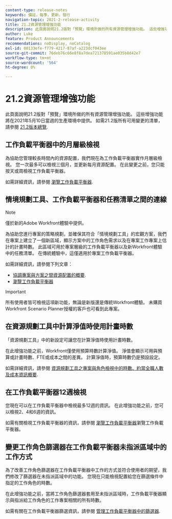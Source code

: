 ```yaml
---
content-type: release-notes
keywords: 備註，每季，更新，發行
navigation-topic: 2021-2-release-activity
title: 21.2資源管理增強功能
description: 此頁面說明21.2版對「預覽」環境所做的所有資源管理增強功能。 這些增強功能將在2021年5月10日當週的生產環境中提供。 如需21.2版所有可用變更的清單，請參閱21.2版總覽。
author: Luke
feature: Product Announcements
recommendations: noDisplay, noCatalog
exl-id: 00133efe-f779-4217-87af-a223dcf043ee
source-git-commit: 76deb76c66e8f8a7dea721378591ae035b8d42e7
workflow-type: tm+mt
source-wordcount: '564'
ht-degree: 0%

---
```


# 21.2資源管理增強功能

此頁面說明21.2版對「預覽」環境所做的所有資源管理增強功能。 這些增強功能將在2021年5月10日當週的生產環境中提供。 如需21.2版所有可用變更的清單，請參閱 [21.2版本總覽](../../../product-announcements/product-releases/21.2-release-activity/21-2-release-overview.md).

## 工作負載平衡器中的月層級檢視

為協助您管理較長時間內的資源配置，我們現在為工作負載平衡器實作月層級檢視。 您一次最多可以檢視三個月，並更新每月資源配置。 在此變更之前，您只能按天或周檢視工作負載平衡器。

如需詳細資訊，請參閱 [瀏覽工作負載平衡器](../../../resource-mgmt/workload-balancer/navigate-the-workload-balancer.md).

## 情境規劃工具、工作負載平衡器和任務清單之間的連線

>[!NOTE]
>
>僅於新的Adobe Workfront體驗中提供。

為協助您進行專案的策略規劃，並確保其符合「情境規劃工具」的宏觀方案，我們在專案上建立了一個新區域，顯示方案中的工作角色需求以及在專案工作專案上估計的計畫時數。 此區域可用於專案層級的工作負載平衡器以及新Workfront體驗中的任務清單。 在傳統體驗中，這僅適用於專案工作負載平衡器。

如需詳細資訊，請參閱下列文章：

* [協調專案與方案之間資源配置的概要](../../../scenario-planner/overview-reconcile-allocations-between-projects-initiatives.md).
* [瀏覽工作負載平衡器](../../../resource-mgmt/workload-balancer/navigate-the-workload-balancer.md)

>[!IMPORTANT]
>
>所有使用者皆可檢視這項新功能，無論是新版還是傳統Workfront體驗。 未購買Workfront Scenario Planner授權的客戶也可看到此專案。

## 在資源規劃工具中計算淨值時使用計畫時數

「資源規劃工具」中的新設定可讓您在計算淨值時使用計畫時數。

在此增強功能之前，Workfront僅使用預算時數計算淨值。 淨值會顯示可用與預算或計畫時數、FTE或成本之間的差異。 計算淨值時，預算時數仍是預設設定。

如需詳細資訊，請參閱 [資源規劃工具之專案與角色檢視中的時數、約當全職人數及成本資訊概要](../../../resource-mgmt/resource-planning/overview-of-planner-hour-fte-cost-information-in-role-project-views.md).

## 在工作負載平衡器12週檢視

您現在可以在工作負載平衡器中檢視最多12週的資訊。 在此增強功能之前，您可以檢視2、4和6週的資訊。

如需有關檢視工作負載平衡器的資訊，請參閱 [瀏覽工作負載平衡器](../../../resource-mgmt/workload-balancer/navigate-the-workload-balancer.md)瀏覽工作負載平衡器。

## 變更工作角色篩選器在工作負載平衡器未指派區域中的工作方式

為了改善工作角色篩選器在工作負載平衡器中工作的方式並符合使用者的期望，我們修改了篩選器在未指派區域中的功能。 您現在只能檢視配置給您在篩選條件中指定的工作角色的時數。

在此增強功能之前，當將工作角色篩選器套用至未指派區域時，工作負載平衡器顯示與指派給工作角色的工作專案相關的所有時數。

如需有關在工作負載平衡器篩選資訊，請參閱 [管理工作負載平衡器中的篩選器](../../../resource-mgmt/workload-balancer/filter-information-workload-balancer.md).
